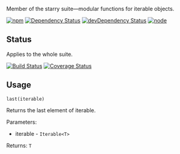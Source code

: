 Member of the starry suite—modular functions for iterable objects.

[![npm](https://img.shields.io/npm/v/starry.last.svg?style=flat-square)](https://www.npmjs.com/package/starry.last) [![Dependency Status](https://img.shields.io/david/starry.last.svg?style=flat-square)](https://david-dm.org/starry.last) [![devDependency Status](https://img.shields.io/david/dev/starry.last.svg?style=flat-square)](https://david-dm.org/starry.last#info=devDependencies) [![node](https://img.shields.io/node/v/starry.last.svg?style=flat-square)](https://nodejs.org/en/download/)

## Status

Applies to the whole suite.

[![Build Status](https://img.shields.io/travis/seangenabe/starry.svg?style=flat-square)](https://travis-ci.org/seangenabe/starry) [![Coverage Status](https://img.shields.io/coveralls/seangenabe/starry.svg?style=flat-square)](https://coveralls.io/github/seangenabe/starry)

## Usage

`last(iterable)`

Returns the last element of iterable.

Parameters:
* iterable - `Iterable<T>`

Returns: `T`


  